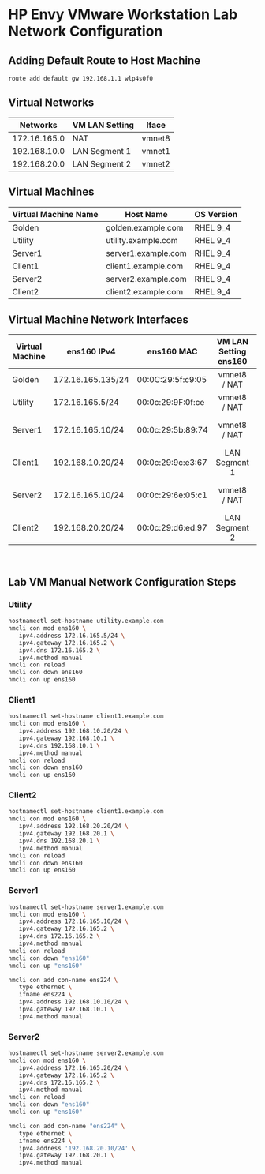 # HP Envy VMware Workstation Lab Network Configuration

## Adding Default Route to Host Machine

`route add default gw 192.168.1.1 wlp4s0f0`

## Virtual Networks

| Networks      | VM LAN Setting | Iface   |
|---------------|----------------|---------|
| 172.16.165.0  | NAT            | vmnet8  |
| 192.168.10.0 | LAN Segment 1  | vmnet1  |
| 192.168.20.0 | LAN Segment 2  | vmnet2  |

## Virtual Machines

| Virtual Machine Name | Host Name | OS Version |
| ---------------------|-----------|------------|
| Golden               | golden.example.com  | RHEL 9_4 |
| Utility              | utility.example.com | RHEL 9_4 |
| Server1              | server1.example.com | RHEL 9_4 |
| Client1              | client1.example.com | RHEL 9_4 |
| Server2              | server2.example.com | RHEL 9_4 |
| Client2              | client2.example.com | RHEL 9_4 |

## Virtual Machine Network Interfaces

|Virtual Machine | ens160 IPv4 | ens160 MAC | VM LAN Setting ens160 | ens224 IPv4 | ens224 MAC | VM LAN Setting ens224 |
|------------|------------  |------------|:------------:|------------|------------|:------------:|
| Golden | 172.16.165.135/24 | 00:0C:29:5f:c9:05 | vmnet8 / NAT | N/A | N/A | N/A |
| Utility | 172.16.165.5/24 | 00:0c:29:9F:0f:ce | vmnet8 / NAT | N/A | N/A | N/A |
| Server1 | 172.16.165.10/24 | 00:0c:29:5b:89:74 | vmnet8 / NAT | 192.168.10.10 | 00:0c:29:5b:89:7e | LAN Segment 1 |
| Client1 | 192.168.10.20/24 | 00:0c:29:9c:e3:67 | LAN Segment 1 | N/A | N/A | N/A |
| Server2 | 172.16.165.10/24 | 00:0c:29:6e:05:c1 | vmnet8 / NAT | 192.168.20.10 | 00:0c:29:6e:05:cb | LAN Segment 2 |
| Client2 | 192.168.20.20/24 | 00:0c:29:d6:ed:97 | LAN Segment 2 | N/A | N/A | N/A |

<br>

## Lab VM Manual Network Configuration Steps

### Utility

```bash
hostnamectl set-hostname utility.example.com
nmcli con mod ens160 \
   ipv4.address 172.16.165.5/24 \
   ipv4.gateway 172.16.165.2 \
   ipv4.dns 172.16.165.2 \
   ipv4.method manual
nmcli con reload
nmcli con down ens160
nmcli con up ens160
```

### Client1

```bash
hostnamectl set-hostname client1.example.com
nmcli con mod ens160 \
   ipv4.address 192.168.10.20/24 \
   ipv4.gateway 192.168.10.1 \
   ipv4.dns 192.168.10.1 \
   ipv4.method manual
nmcli con reload
nmcli con down ens160
nmcli con up ens160
```

### Client2

```bash
hostnamectl set-hostname client1.example.com
nmcli con mod ens160 \
   ipv4.address 192.168.20.20/24 \
   ipv4.gateway 192.168.20.1 \
   ipv4.dns 192.168.20.1 \
   ipv4.method manual
nmcli con reload
nmcli con down ens160
nmcli con up ens160
```

### Server1

```bash
hostnamectl set-hostname server1.example.com
nmcli con mod ens160 \
   ipv4.address 172.16.165.10/24 \
   ipv4.gateway 172.16.165.2 \
   ipv4.dns 172.16.165.2 \
   ipv4.method manual 
nmcli con reload
nmcli con down "ens160"
nmcli con up "ens160"

nmcli con add con-name ens224 \
   type ethernet \
   ifname ens224 \ 
   ipv4.address 192.168.10.10/24 \
   ipv4.gateway 192.168.10.1 \
   ipv4.method manual
```

### Server2

```bash
hostnamectl set-hostname server2.example.com
nmcli con mod ens160 \
   ipv4.address 172.16.165.20/24 \
   ipv4.gateway 172.16.165.2 \
   ipv4.dns 172.16.165.2 \
   ipv4.method manual 
nmcli con reload
nmcli con down "ens160"
nmcli con up "ens160"

nmcli con add con-name "ens224" \
   type ethernet \
   ifname ens224 \ 
   ipv4.address '192.168.20.10/24' \
   ipv4.gateway 192.168.20.1 \
   ipv4.method manual
